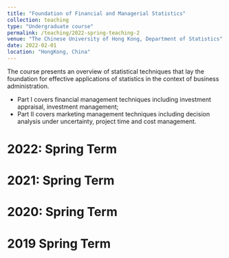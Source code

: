 ```yaml
---
title: "Foundation of Financial and Managerial Statistics"
collection: teaching
type: "Undergraduate course"
permalink: /teaching/2022-spring-teaching-2
venue: "The Chinese University of Hong Kong, Department of Statistics"
date: 2022-02-01
location: "HongKong, China"
---
```


The course presents an overview of statistical techniques that lay the foundation for effective applications of statistics in the context of business administration. 
  * Part I covers financial management techniques including investment appraisal, investment management;
  * Part II covers marketing management techniques including decision analysis under uncertainty, project time and cost management. 


2022: Spring Term
======

2021: Spring Term
======

2020: Spring Term
======

2019 Spring Term
======
